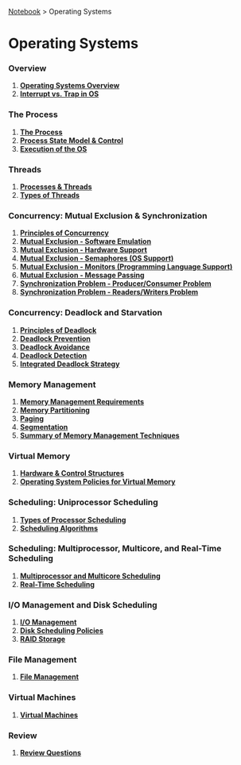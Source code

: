 <a href="../">Notebook</a> > Operating Systems

# Operating Systems



### Overview

1. **<a href="./operating-systems-overview">Operating Systems Overview</a>**
1. **<a href="./interrupt-vs-trap-in-os">Interrupt vs. Trap in OS</a>**

### The Process

1. **<a href="./the-process">The Process</a>**
1. **<a href="./process-state-models-and-control">Process State Model & Control</a>**
1. **<a href="./execution-of-the-os">Execution of the OS</a>**

### Threads

1. **<a href="./processes-and-threads">Processes & Threads</a>**
1. **<a href="./types-of-threads">Types of Threads</a>**

### Concurrency: Mutual Exclusion & Synchronization

1. **<a href="./principles-of-concurrency">Principles of Concurrency</a>**
1. **<a href="./mutual-exclusion-software-emulation">Mutual Exclusion - Software Emulation</a>**
1. **<a href="./mutual-exclusion-hardware-support">Mutual Exclusion - Hardware Support</a>**
1. **<a href="./mutual-exclusion-semaphores-os-support">Mutual Exclusion - Semaphores (OS Support)</a>**
1. **<a href="./mutual-exclusion-monitors-programming-language-support">Mutual Exclusion - Monitors (Programming Language Support)</a>**
1. **<a href="./mutual-exclusion-message-passing">Mutual Exclusion - Message Passing</a>**
1. **<a href="./synchronization-problem-producer-consumer-problem">Synchronization Problem - Producer/Consumer Problem</a>**
1. **<a href="./synchronization-problem-readers-writers-problem">Synchronization Problem - Readers/Writers Problem</a>**

### Concurrency: Deadlock and Starvation

1. **<a href="./principles-of-deadlock">Principles of Deadlock</a>**
2. **<a href="./deadlock-prevention">Deadlock Prevention</a>**
3. **<a href="./deadlock-avoidance">Deadlock Avoidance</a>**
4. **<a href="./deadlock-detection">Deadlock Detection</a>**
5. **<a href="./integrated-deadlock-strategy">Integrated Deadlock Strategy</a>**

### Memory Management

1. **<a href="./memory-management-requirements">Memory Management Requirements</a>**
1. **<a href="./memory-partitioning">Memory Partitioning</a>**
1. **<a href="./paging">Paging</a>**
1. **<a href="./segmentation">Segmentation</a>**
1. **<a href="./summary-of-memory-management-techniques">Summary of Memory Management Techniques</a>**

### Virtual Memory

1. **<a href="./hardware-and-control-structures">Hardware & Control Structures</a>**
1. **<a href="./operating-system-policies-for-virtual-memory">Operating System Policies for Virtual Memory</a>**

### Scheduling: Uniprocessor Scheduling

1. **<a href="./types-of-processor-scheduling">Types of Processor Scheduling</a>**
2. **<a href="./scheduling-algorithms">Scheduling Algorithms</a>**

### Scheduling: Multiprocessor, Multicore, and Real-Time Scheduling

1. **<a href="./multi-processor-and-multicore-scheduling">Multiprocessor and Multicore Scheduling</a>**
1. **<a href="./real-time-scheduling">Real-Time Scheduling</a>**

### I/O Management and Disk Scheduling

1. **<a href="./io-management">I/O Management</a>**
1. **<a href="./disk-scheduling-policies">Disk Scheduling Policies</a>**
1. **<a href="./raid-storage">RAID Storage</a>**

### File Management

1. **<a href="./file-management">File Management</a>**

### Virtual Machines

1. **<a href="./virtual-machines">Virtual Machines</a>**

### Review

1. **<a href="./review-questions">Review Questions</a>**

